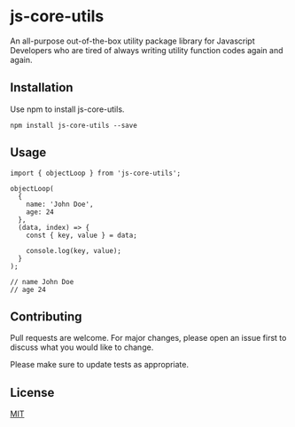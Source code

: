 # js-core-utils
An all-purpose out-of-the-box utility package library for Javascript Developers who are tired of always writing utility function codes again and again.

## Installation

Use npm to install js-core-utils.

```
npm install js-core-utils --save
```

## Usage

```
import { objectLoop } from 'js-core-utils';

objectLoop(
  {
    name: 'John Doe',
    age: 24
  },
  (data, index) => {
    const { key, value } = data;

    console.log(key, value);
  }
);

// name John Doe
// age 24
```


## Contributing
Pull requests are welcome. For major changes, please open an issue first to discuss what you would like to change.

Please make sure to update tests as appropriate.

## License
[MIT](https://choosealicense.com/licenses/mit/)